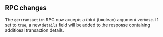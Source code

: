 RPC changes
-----------
The `gettransaction` RPC now accepts a third (boolean) argument `verbose`. If set to `true`, a new `details` field will be added to the response containing additional transaction details.
